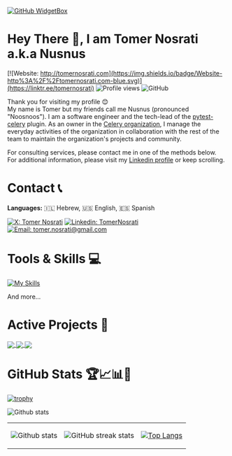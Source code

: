 [![GitHub WidgetBox](https://github-widgetbox.vercel.app/api/profile?username=nusnus&data=followers,commits&theme=nautilus)](https://github.com/nusnus)

# Hey There 👋, I am Tomer Nosrati a.k.a Nusnus
[![Website: http://tomernosrati.com](https://img.shields.io/badge/Website-http%3A%2F%2Ftomernosrati.com-blue.svg)](https://linktr.ee/tomernosrati)
![Profile views](https://komarev.com/ghpvc/?username=Nusnus&color=brightgreen)
<img alt="GitHub" src="https://img.shields.io/badge/dynamic/json?logo=github&label=GitHub+Followers&labelColor=282c34&color=181717&query=%24.data.totalSubs&url=https%3A%2F%2Fapi.spencerwoo.com%2Fsubstats%2F%3Fsource%3Dgithub%26queryKey%3Dnusnus&longCache=true"/>

Thank you for visiting my profile 😊<br>
My name is Tomer but my friends call me Nusnus (pronounced "Noosnoos"). I am a software engineer and the tech-lead of the [pytest-celery](https://pytest-celery.readthedocs.io/) plugin. As an owner in the [Celery organization](https://github.com/celery), I manage the everyday activities of the organization in collaboration with the rest of the team to maintain the organization's projects and community.

For consulting services, please contact me in one of the methods below.<br>
For additional information, please visit my [Linkedin profile](https://www.linkedin.com/in/tomernosrati/) or keep scrolling.

# Contact 📞
**Languages:** 🇮🇱 Hebrew, 🇺🇸 English, 🇪🇸 Spanish

[![X: Tomer Nosrati](https://img.shields.io/twitter/follow/tomer_nosrati?style=social)](https://x.com/tomer_nosrati)
[![Linkedin: TomerNosrati](https://img.shields.io/badge/-TomerNosrati-blue?style=flat-square&logo=Linkedin&logoColor=white&link=https://www.linkedin.com/in/tomernosrati/)](https://www.linkedin.com/in/tomernosrati/)
[![Email: tomer.nosrati@gmail.com](https://img.shields.io/badge/Email-tomer.nosrati%40gmail.com-red.svg)](mailto:tomer.nosrati@gmail.com)

# Tools & Skills 💻
[![My Skills](https://skillicons.dev/icons?i=apple,aws,bash,bitbucket,c,cpp,discord,django,docker,flask,git,github,githubactions,gitlab,graphql,idea,jenkins,linux,mysql,nginx,obsidian,postgres,postman,pycharm,py,rabbitmq,redis,sqlite,sublime,ubuntu,vim,vscode,windows,&theme=dark)](https://skillicons.dev)

And more...

# Active Projects 📁

<a href="https://github.com/celery/celery">
  <img align="center" src="https://github-readme-stats.vercel.app/api/pin/?username=celery&theme=react&repo=celery" />
</a>
<a href="https://github.com/celery/pytest-celery">
  <img align="center" src="https://github-readme-stats.vercel.app/api/pin/?username=celery&theme=react&repo=pytest-celery" />
</a>
 <a href="https://github.com/celery/kombu">
  <img align="center" src="https://github-readme-stats.vercel.app/api/pin/?username=celery&theme=react&repo=kombu" />
</a>

# GitHub Stats 🏆📈📊🎳

[![trophy](https://github-profile-trophy.vercel.app/?username=Nusnus&count_private=true&theme=algolia&no-bg=true&no-frame=true&rank=SSS,SS,S,AAA,AA,A,SECRET,LONGEST_STREAK,CURRENT_STREAK)](https://github.com/ryo-ma/github-profile-trophy)

![Github stats](https://github-contributor-stats.vercel.app/api?username=Nusnus&theme=algolia&hide_border=true)

<table align="center" width="100%" height="100%" border="0">
   <tr>
     <td>
  
![Github stats](https://github-readme-stats.vercel.app/api?username=nusnus&theme=algolia&show_icons=true&count_private=true&hide=issues&hide_border=true) </td>
     <td> ![GitHub streak stats](https://github-readme-streak-stats.herokuapp.com/?user=Nusnus&count_private=true&theme=algolia&hide_border=true)      <td> [![Top Langs](https://github-readme-stats.vercel.app/api/top-langs/?username=nusnus&theme=algolia&layout=compact&hide_border=true)](https://github.com/nusnus) </td>
   </tr>
  </table>

[![GitHub Activity Graph](https://github-readme-activity-graph.vercel.app/graph?username=Nusnus&theme=github-compact)](https://github.com/Nusnus/github-readme-activity-graph)

# My Articles 📌

## Elevate Your Game with E2E Thinking
Taking an end-to-end approach is more than just a professional technique, it's a lifestyle philosophy. [Read more...](https://www.linkedin.com/pulse/elevate-your-game-e2e-thinking-tomer-nosrati)

### <a href="https://www.linkedin.com/pulse/elevate-your-game-e2e-thinking-tomer-nosrati"><img src="https://github.com/Nusnus/Nusnus/assets/4662342/c15882d9-a13d-4dce-9de4-1194336a654c" alt="Elevate Your Game with E2E Thinking" width="420"/></a>

## The Subtle Art of Making Every Word Count
Imagine the Point-First Approach (PFA) as the "TL;DR" of meaningful conversations. It's not just about cutting to the chase; it's about setting the stage for a richer dialogue. By offering a concise "TL;DR" upfront, you respect your audience's time and mental bandwidth, allowing them to quickly grasp the core message. From there, you can dive into details without losing focus. No detours, no fluff—just the essence of what needs to be said, making every word count. [Read more...](https://www.linkedin.com/pulse/subtle-art-making-every-word-count-tomer-nosrati)

#### <a href="https://www.linkedin.com/pulse/subtle-art-making-every-word-count-tomer-nosrati"><img src="https://github.com/Nusnus/Nusnus/assets/4662342/53ee97ac-ebd6-4c89-8bc0-b65be9eee907" alt="The Subtle Art of Making Every Word Count" width="420"/></a>

# What I do the rest of the time...
<img src="https://github.com/saadeghi/saadeghi/blob/master/dino.gif" width="700" >
